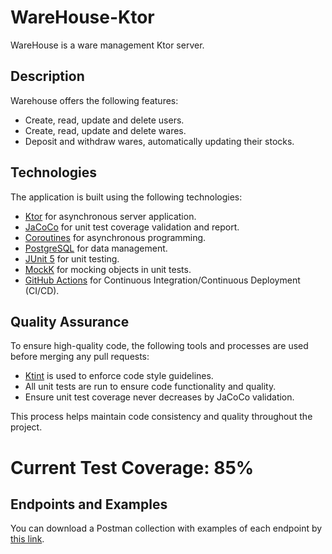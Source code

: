 # WareHouse-Ktor

WareHouse is a ware management Ktor server.

## Description

Warehouse offers the following features:
* Create, read, update and delete users.
* Create, read, update and delete wares.
* Deposit and withdraw wares, automatically updating their stocks.

## Technologies

The application is built using the following technologies:

* [Ktor](https://ktor.io) for asynchronous server application.
* [JaCoCo](https://github.com/jacoco/jacoco) for unit test coverage validation and report.
* [Coroutines](https://kotlinlang.org/docs/coroutines-overview.html) for asynchronous programming.
* [PostgreSQL](https://www.postgresql.org) for data management.
* [JUnit 5](https://junit.org/junit5/docs/current/user-guide) for unit testing.
* [MockK](https://mockk.io) for mocking objects in unit tests.
* [GitHub Actions](https://docs.github.com/pt/actions/learn-github-actions) for Continuous Integration/Continuous Deployment (CI/CD).

## Quality Assurance

To ensure high-quality code, the following tools and processes are used before merging any pull requests:

* [Ktint](https://pinterest.github.io/ktlint/) is used to enforce code style guidelines.
* All unit tests are run to ensure code functionality and quality.
* Ensure unit test coverage never decreases by JaCoCo validation.

This process helps maintain code consistency and quality throughout the project.

# Current Test Coverage: 85%

## Endpoints and Examples

You can download a Postman collection with examples of each endpoint by [this link](https://github.com/LeonardoBai12/WareHouse-Ktor/blob/main/Warehouse.postman_collection.json).

